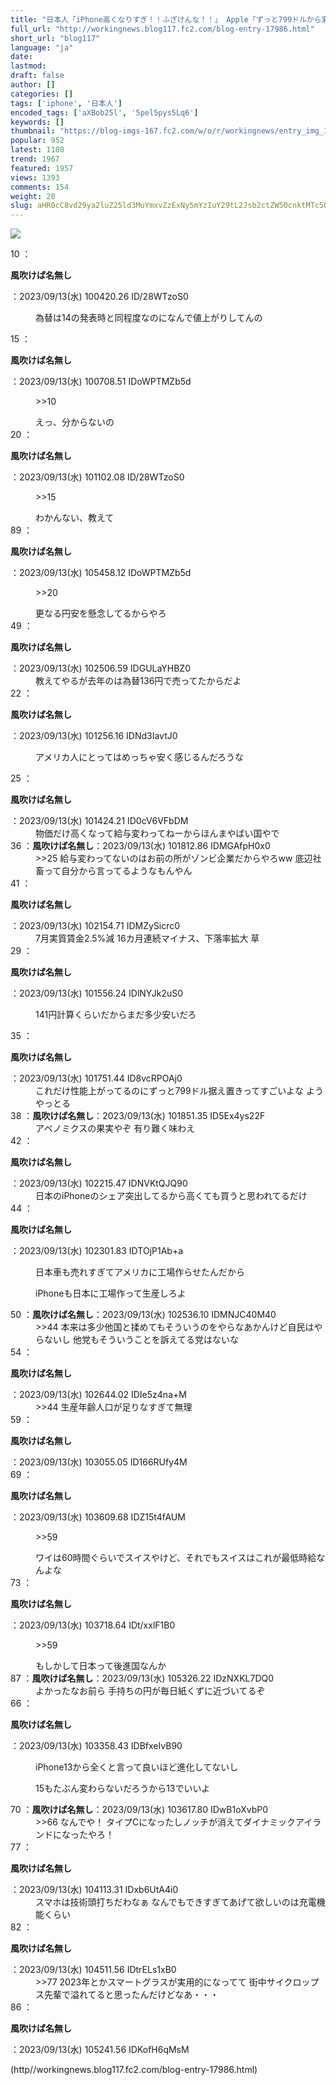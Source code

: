 ```yaml
---
title: "日本人「iPhone高くなりすぎ！！ふざけんな！！」 Apple「ずっと799ドルから変えてないんだが」"
full_url: "http://workingnews.blog117.fc2.com/blog-entry-17986.html"
short_url: "blog117"
language: "ja"
date: 
lastmod: 
draft: false
author: []
categories: []
tags: ['iphone', '日本人']
encoded_tags: ['aXBob25l', '5pel5pys5Lq6']
keywords: []
thumbnail: "https://blog-imgs-167.fc2.com/w/o/r/workingnews/entry_img_17986.jpg"
popular: 952
latest: 1180
trend: 1967
featured: 1957
views: 1393
comments: 154
weight: 20
slug: aHR0cC8vd29ya2luZ25ld3MuYmxvZzExNy5mYzIuY29tL2Jsb2ctZW50cnktMTc5ODYuaHRtbA==
---
```


![](https://blog-imgs-167.fc2.com/w/o/r/workingnews/entry_img_17986.jpg)

<dl class='thread'><dt>10 ：<p><b>風吹けば名無し</b></p>：2023/09/13(水) 100420.26 ID/28WTzoS0 </dt><dd><p>為替は14の発表時と同程度なのになんで値上がりしてんの</p> </dd><dt>15 ：<p><b>風吹けば名無し</b></p>：2023/09/13(水) 100708.51 IDoWPTMZb5d </dt><dd><p>>>10</p> えっ、分からないの <dd> </dd></dd><dt>20 ：<p><b>風吹けば名無し</b></p>：2023/09/13(水) 101102.08 ID/28WTzoS0 </dt><dd><p>>>15</p> わかんない、教えて <dd> </dd></dd><dt>89 ：<p><b>風吹けば名無し</b></p>：2023/09/13(水) 105458.12 IDoWPTMZb5d </dt><dd><p>>>20</p> 更なる円安を懸念してるからやろ <dd> </dd></dd><dt>49 ：<p><b>風吹けば名無し</b></p>：2023/09/13(水) 102506.59 IDGULaYHBZ0 </dt><dd>教えてやるが去年のは為替136円で売ってたからだよ </dd><dt>22 ：<p><b>風吹けば名無し</b></p>：2023/09/13(水) 101256.16 IDNd3IavtJ0 </dt><dd><p>アメリカ人にとってはめっちゃ安く感じるんだろうな</p> <dd> </dd></dd><dt>25 ：<p><b>風吹けば名無し</b></p>：2023/09/13(水) 101424.21 ID0cV6VFbDM </dt><dd>物価だけ高くなって給与変わってねーからほんまやばい国やで <dd> </dd></dd><dt>36 ：<b>風吹けば名無し</b>：2023/09/13(水) 101812.86 IDMGAfpH0x0 </dt><dd>>>25 給与変わってないのはお前の所がゾンビ企業だからやろww 底辺社畜って自分から言ってるようなもんやん <dd> </dd></dd><dt>41 ：<p><b>風吹けば名無し</b></p>：2023/09/13(水) 102154.71 IDMZySicrc0 </dt><dd>7月実質賃金2.5%減 16カ月連続マイナス、下落率拡大 草 <dd> <dd> </dd></dd></dd><dt>29 ：<p><b>風吹けば名無し</b></p>：2023/09/13(水) 101556.24 IDlNYJk2uS0 </dt><dd><p>141円計算くらいだからまだ多少安いだろ </p><dd> </dd></dd><dt>35 ：<p><b>風吹けば名無し</b></p>：2023/09/13(水) 101751.44 ID8vcRPOAj0 </dt><dd>これだけ性能上がってるのにずっと799ドル据え置きってすごいよな ようやっとる <dd> </dd></dd><dt>38 ：<b>風吹けば名無し</b>：2023/09/13(水) 101851.35 ID5Ex4ys22F </dt><dd>アベノミクスの果実やぞ 有り難く味わえ <dd> <dd> </dd></dd></dd><dt>42 ：<p><b>風吹けば名無し</b></p>：2023/09/13(水) 102215.47 IDNVKtQJQ90 </dt><dd>日本のiPhoneのシェア突出してるから高くても買うと思われてるだけ </dd><dt>44 ：<p><b>風吹けば名無し</b></p>：2023/09/13(水) 102301.83 IDTOjP1Ab+a </dt><dd><p>日本車も売れすぎてアメリカに工場作らせたんだから</p> <dd><p>iPhoneも日本に工場作って生産しろよ</p> <dd> </dd></dd></dd><dt>50 ：<b>風吹けば名無し</b>：2023/09/13(水) 102536.10 IDMNJC40M40 </dt><dd>>>44 本来は多少他国と揉めてもそういうのをやらなあかんけど自民はやらないし 他党もそういうことを訴えてる党はないな <dd> </dd></dd><dt>54 ：<p><b>風吹けば名無し</b></p>：2023/09/13(水) 102644.02 IDIe5z4na+M </dt><dd>>>44 生産年齢人口が足りなすぎて無理 </dd><dt>59 ：<p><b>風吹けば名無し</b></p>：2023/09/13(水) 103055.05 ID166RUfy4M </dt><dt>69 ：<p><b>風吹けば名無し</b></p>：2023/09/13(水) 103609.68 IDZ15t4fAUM </dt><dd><p>>>59</p> ワイは60時間ぐらいでスイスやけど、それでもスイスはこれが最低時給なんよな <dd> <dd> </dd></dd></dd><dt>73 ：<p><b>風吹けば名無し</b></p>：2023/09/13(水) 103718.64 IDt/xxlF1B0 </dt><dd><p>>>59</p> もしかして日本って後進国なんか <dd> <dd> </dd></dd></dd><dt>87 ：<b>風吹けば名無し</b>：2023/09/13(水) 105326.22 IDzNXKL7DQ0 </dt><dd>よかったなお前ら 手持ちの円が毎日紙くずに近づいてるぞ <dd> </dd></dd><dt>66 ：<p><b>風吹けば名無し</b></p>：2023/09/13(水) 103358.43 IDBfxeIvB90 </dt><dd><p>iPhone13から全くと言って良いほど進化してないし</p> <dd><p>15もたぶん変わらないだろうから13でいいよ </p><dd> </dd></dd></dd><dt>70 ：<b>風吹けば名無し</b>：2023/09/13(水) 103617.80 IDwB1oXvbP0 </dt><dd>>>66 なんでや！ タイプCになったしノッチが消えてダイナミックアイランドになったやろ！ <dd> <dd> </dd></dd></dd><dt>77 ：<p><b>風吹けば名無し</b></p>：2023/09/13(水) 104113.31 IDxb6UtA4i0 </dt><dd>スマホは技術頭打ちだわなぁ なんでもできすぎてあげて欲しいのは充電機能くらい <dd> <dd> </dd></dd></dd><dt>82 ：<p><b>風吹けば名無し</b></p>：2023/09/13(水) 104511.56 IDtrELs1xB0 </dt><dd>>>77 2023年とかスマートグラスが実用的になってて 街中サイクロップス先輩で溢れてると思ったんだけどなあ・・・ <dd> </dd></dd><dt>86 ：<p><b>風吹けば名無し</b></p>：2023/09/13(水) 105241.56 IDKofH6qMsM </dt></dl> 

(http//workingnews.blog117.fc2.com/blog-entry-17986.html)

